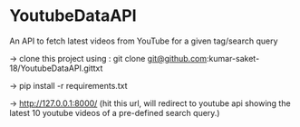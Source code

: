 # YoutubeDataAPI
An API to fetch latest videos from YouTube for a given tag/search query

-> clone this project using : git clone git@github.com:kumar-saket-18/YoutubeDataAPI.gittxt

-> pip install -r requirements.txt

-> http://127.0.0.1:8000/     (hit this url, will redirect to youtube api showing the latest 10 youtube videos of a pre-defined search query.)
